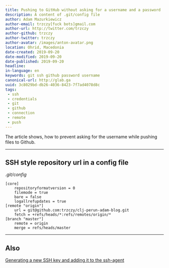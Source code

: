 ```yaml
---
title: Pushing to GitHub without asking for a username and a password
description: A content of .git/config file
author: Adam Mazurkiewicz
author-email: trzczy[fuck bots]gmail.com
author-url: http://twitter.com/trzczy
author-github: trzczy
author-twitter: trzczy
author-avatar: /images/anton-avatar.png
location: Ohrid, Macedonia
date-created: 2019-09-20
date-modified: 2019-09-20
date-published: 2019-09-20
headline:
in-language: en
keywords: git ssh github password username
canonical-url: http://glab.ga
uuid: 3c8029bd-db26-4036-8423-7f7ad4078d8c
tags:
 - ssh
 - credentials
 - git
 - github
 - connection
 - remote
 - push
---
```


The article shows, how to prevent asking for the username while pushing files to Github.

---

## SSH style repository url in a config file

*.git/config*
```
[core]
	repositoryformatversion = 0
	filemode = true
	bare = false
	logallrefupdates = true
[remote "origin"]
	url = git@github.com:trzczy/clj-perun-adam-blog.git
	fetch = +refs/heads/*:refs/remotes/origin/*
[branch "master"]
	remote = origin
	merge = refs/heads/master
```

---
## Also

[Generating a new SSH key and adding it to the ssh-agent](https://help.github.com/en/articles/generating-a-new-ssh-key-and-adding-it-to-the-ssh-agent)
